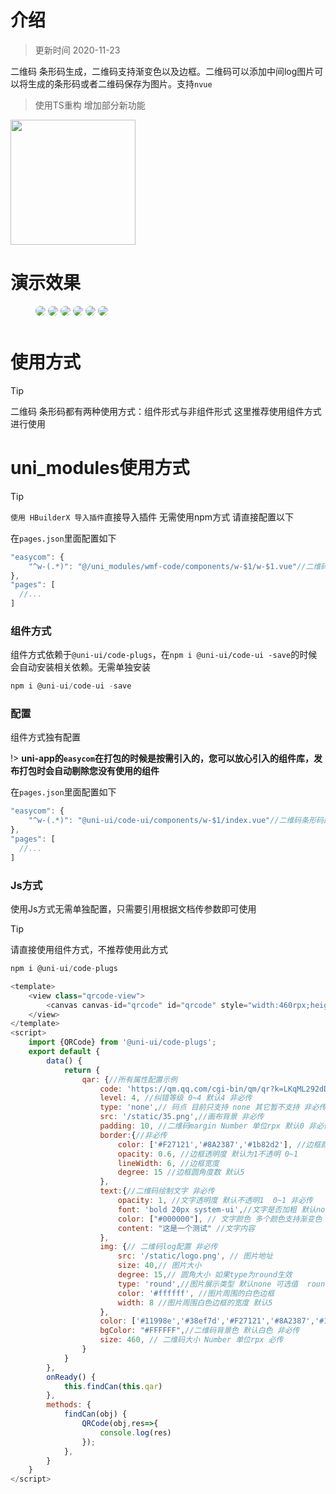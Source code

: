 # 介绍

> 更新时间 2020-11-23

二维码 条形码生成，二维码支持渐变色以及边框。二维码可以添加中间log图片可以将生成的条形码或者二维码保存为图片。支持`nvue`

> 使用TS重构 增加部分新功能


<img src="https://img.lovewmf.com/20211122.png" width="200"/>

# 演示效果

<figure>
<img src="https://p6-juejin.byteimg.com/tos-cn-i-k3u1fbpfcp/07d4381cff624fc79ab28cdd1bf3cc6a~tplv-k3u1fbpfcp-watermark.image" style="margin-bottom: 10px;border-radius: 10px;" />
<img src="https://p1-juejin.byteimg.com/tos-cn-i-k3u1fbpfcp/71d7c20e8c91495c81d245ccfc83d7e7~tplv-k3u1fbpfcp-watermark.image" style="margin-bottom: 10px;border-radius: 10px;" />
<img src="https://p3-juejin.byteimg.com/tos-cn-i-k3u1fbpfcp/bfe9eb88cea44007b2627bb640343dcc~tplv-k3u1fbpfcp-watermark.image" style="margin-bottom: 10px;border-radius: 10px;" />
<img src="https://p1-juejin.byteimg.com/tos-cn-i-k3u1fbpfcp/b625254802404a9b84bd699e67b03db4~tplv-k3u1fbpfcp-watermark.image" style="margin-bottom: 10px;border-radius: 10px;" />
<img src="https://p9-juejin.byteimg.com/tos-cn-i-k3u1fbpfcp/f84328d92b104edbad4c34a8665b4c72~tplv-k3u1fbpfcp-watermark.image" style="margin-bottom: 10px;border-radius: 10px;" />
<img src="https://p6-juejin.byteimg.com/tos-cn-i-k3u1fbpfcp/c1548ccd6c944bbe90ef288817077b8c~tplv-k3u1fbpfcp-watermark.image" style="margin-bottom: 10px;border-radius: 10px;" />
</figure>

# 使用方式

> [!TIP]
> 二维码 条形码都有两种使用方式：组件形式与非组件形式 这里推荐使用组件方式进行使用


# uni_modules使用方式

> [!TIP]
> `使用 HBuilderX 导入插件`直接导入插件 无需使用npm方式 请直接配置以下

在`pages.json`里面配置如下
```js
"easycom": {
	"^w-(.*)": "@/uni_modules/wmf-code/components/w-$1/w-$1.vue"//二维码条形码的配置 如果是npm方式使用 @uni-ui/code-ui/components/w-$1/index.vue
},
"pages": [
  //...
]
```

### 组件方式

组件方式依赖于`@uni-ui/code-plugs`，在`npm i @uni-ui/code-ui -save`的时候会自动安装相关依赖。无需单独安装

```js
npm i @uni-ui/code-ui -save
```
### 配置

组件方式独有配置

!> **uni-app的`easycom`在打包的时候是按需引入的，您可以放心引入的组件库，发布打包时会自动剔除您没有使用的组件**

在`pages.json`里面配置如下
```js
"easycom": {
	"^w-(.*)": "@uni-ui/code-ui/components/w-$1/index.vue"//二维码条形码的配置
},
"pages": [
  //...
]
```

### Js方式

使用Js方式无需单独配置，只需要引用根据文档传参数即可使用

> [!TIP]
> 请直接使用组件方式，不推荐使用此方式

```js
npm i @uni-ui/code-plugs
```

```js
<template>
	<view class="qrcode-view">
		<canvas canvas-id="qrcode" id="qrcode" style="width:460rpx;height: 460rpx" />
	</view>
</template>
<script>
	import {QRCode} from '@uni-ui/code-plugs';
	export default {
		data() {
			return {
				qar: {//所有属性配置示例
					code: 'https://qm.qq.com/cgi-bin/qm/qr?k=LKqML292dD2WvwQfAJXBUmvgbiB_TZWF&noverify=0', //必传
					level: 4, //纠错等级 0~4 默认4 非必传
					type: 'none',// 码点 目前只支持 none 其它暂不支持 非必传
					src: '/static/35.png',//画布背景 非必传
					padding: 10, //二维码margin Number 单位rpx 默认0 非必传
					border:{//非必传
						color: ['#F27121','#8A2387','#1b82d2'], //边框颜色支持渐变色 最多10种颜色 如果默认黑色此属性不需要传
						opacity: 0.6, //边框透明度 默认为1不透明 0~1
						lineWidth: 6, //边框宽度
						degree: 15 //边框圆角度数 默认5
					},
					text:{//二维码绘制文字 非必传
						opacity: 1, //文字透明度 默认不透明1  0~1 非必传
						font: 'bold 20px system-ui',//文字是否加粗 默认normal 20px system-ui 非必传
						color: ["#000000"], // 文字颜色 多个颜色支持渐变色 默认黑色 非必传
						content: "这是一个测试" //文字内容
					},
					img: {// 二维码log配置 非必传
						src: '/static/logo.png', // 图片地址
						size: 40,// 图片大小
						degree: 15,// 圆角大小 如果type为round生效
						type: 'round',//图片展示类型 默认none 可选值  round圆角  circle圆 如果为round 可以传入degree设置圆角大小 默认 5
						color: '#ffffff', //图片周围的白色边框
						width: 8 //图片周围白色边框的宽度 默认5
					},
					color: ['#11998e','#38ef7d','#F27121','#8A2387','#1b82d2'], //二维码颜色支持渐变 最多10种颜色 默认黑色 非必传
					bgColor: "#FFFFFF",//二维码背景色 默认白色 非必传
					size: 460, // 二维码大小 Number 单位rpx 必传
				}
			}
		},
		onReady() {
			this.findCan(this.qar)
		},
		methods: {
			findCan(obj) {
				QRCode(obj,res=>{
					console.log(res)
				});
			},
		}
	}
</script>
```